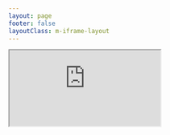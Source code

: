 ```yaml
---
layout: page
footer: false
layoutClass: m-iframe-layout
---
```


<iframe src="https://cc-1310654229.cos-website.ap-guangzhou.myqcloud.com/" class='iframeContent'>
    <p>Your browser does not support iframes</p>
</iframe>

<style src="./index.scss"></style>

